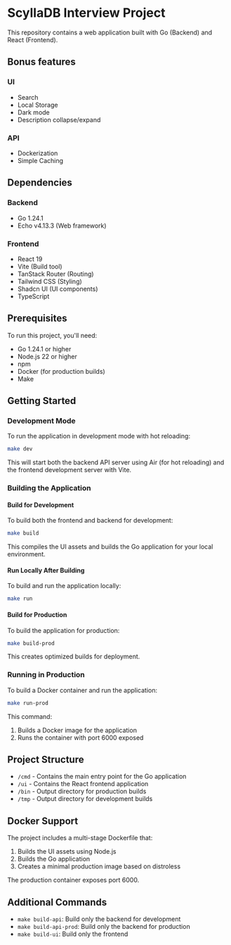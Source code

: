 # ScyllaDB Interview Project

This repository contains a web application built with Go (Backend) and React (Frontend).

## Bonus features
### UI
- Search
- Local Storage
- Dark mode
- Description collapse/expand

### API
- Dockerization
- Simple Caching

## Dependencies

### Backend
- Go 1.24.1
- Echo v4.13.3 (Web framework)

### Frontend
- React 19
- Vite (Build tool)
- TanStack Router (Routing)
- Tailwind CSS (Styling)
- Shadcn UI (UI components)
- TypeScript

## Prerequisites

To run this project, you'll need:
- Go 1.24.1 or higher
- Node.js 22 or higher
- npm
- Docker (for production builds)
- Make

## Getting Started

### Development Mode

To run the application in development mode with hot reloading:

```bash
make dev
```

This will start both the backend API server using Air (for hot reloading) and the frontend development server with Vite.

### Building the Application

#### Build for Development

To build both the frontend and backend for development:

```bash
make build
```

This compiles the UI assets and builds the Go application for your local environment.

#### Run Locally After Building

To build and run the application locally:

```bash
make run
```

#### Build for Production

To build the application for production:

```bash
make build-prod
```

This creates optimized builds for deployment.

### Running in Production

To build a Docker container and run the application:

```bash
make run-prod
```

This command:
1. Builds a Docker image for the application
2. Runs the container with port 6000 exposed

## Project Structure

- `/cmd` - Contains the main entry point for the Go application
- `/ui` - Contains the React frontend application
- `/bin` - Output directory for production builds
- `/tmp` - Output directory for development builds

## Docker Support

The project includes a multi-stage Dockerfile that:
1. Builds the UI assets using Node.js
2. Builds the Go application
3. Creates a minimal production image based on distroless

The production container exposes port 6000.

## Additional Commands

- `make build-api`: Build only the backend for development
- `make build-api-prod`: Build only the backend for production
- `make build-ui`: Build only the frontend
